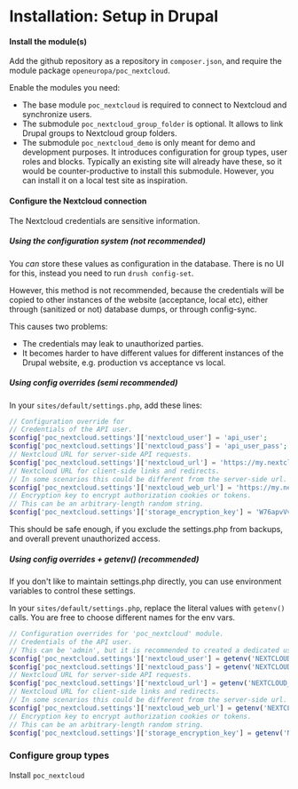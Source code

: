 # Installation: Setup in Drupal

#### Install the module(s)

Add the github repository as a repository in `composer.json`, and require the module package `openeuropa/poc_nextcloud`.

Enable the modules you need:
- The base module `poc_nextcloud` is required to connect to Nextcloud and synchronize users.
- The submodule `poc_nextcloud_group_folder` is optional. It allows to link Drupal groups to Nextcloud group folders.
- The submodule `poc_nextcloud_demo` is only meant for demo and development purposes. It introduces configuration for group types, user roles and blocks. Typically an existing site will already have these, so it would be counter-productive to install this submodule. However, you can install it on a local test site as inspiration.


#### Configure the Nextcloud connection

The Nextcloud credentials are sensitive information.

##### Using the configuration system (not recommended)

You _can_ store these values as configuration in the database.
There is no UI for this, instead you need to run `drush config-set`.

However, this method is not recommended, because the credentials will be copied to other instances of the website (acceptance, local etc), either through (sanitized or not) database dumps, or through config-sync.

This causes two problems:
- The credentials may leak to unauthorized parties.
- It becomes harder to have different values for different instances of the Drupal website, e.g. production vs acceptance vs local.

##### Using config overrides (semi recommended)

In your `sites/default/settings.php`, add these lines:
```php
// Configuration override for
// Credentials of the API user.
$config['poc_nextcloud.settings']['nextcloud_user'] = 'api_user';
$config['poc_nextcloud.settings']['nextcloud_pass'] = 'api_user_pass';
// Nextcloud URL for server-side API requests.
$config['poc_nextcloud.settings']['nextcloud_url'] = 'https://my.nextcloud.url/';
// Nextcloud URL for client-side links and redirects.
// In some scenarios this could be different from the server-side url.
$config['poc_nextcloud.settings']['nextcloud_web_url'] = 'https://my.nextcloud.url/';
// Encryption key to encrypt authorization cookies or tokens.
// This can be an arbitrary-length random string.
$config['poc_nextcloud.settings']['storage_encryption_key'] = 'W76apvVvJ8yVxt2oA3FLPgZK65rRLLZ5QA6MgsxZqLmeSXVQ';
```

This should be safe enough, if you exclude the settings.php from backups, and overall prevent unauthorized access.

##### Using config overrides + getenv() (recommended)

If you don't like to maintain settings.php directly, you can use environment variables to control these settings.

In your `sites/default/settings.php`, replace the literal values with `getenv()` calls.
You are free to choose different names for the env vars.

```php
// Configuration overrides for 'poc_nextcloud' module.
// Credentials of the API user.
// This can be 'admin', but it is recommended to created a dedicated user.
$config['poc_nextcloud.settings']['nextcloud_user'] = getenv('NEXTCLOUD_API_USER');
$config['poc_nextcloud.settings']['nextcloud_pass'] = getenv('NEXTCLOUD_API_PASS');
// Nextcloud URL for server-side API requests.
$config['poc_nextcloud.settings']['nextcloud_url'] = getenv('NEXTCLOUD_API_URL');
// Nextcloud URL for client-side links and redirects.
// In some scenarios this could be different from the server-side url.
$config['poc_nextcloud.settings']['nextcloud_web_url'] = getenv('NEXTCLOUD_WEB_URL');
// Encryption key to encrypt authorization cookies or tokens.
// This can be an arbitrary-length random string.
$config['poc_nextcloud.settings']['storage_encryption_key'] = getenv('NEXTCLOUD_CRYPT_SECRET');
```

### Configure group types

Install `poc_nextcloud`
